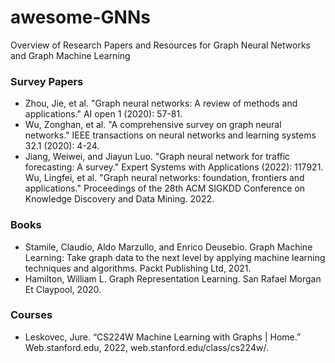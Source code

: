 # awesome-GNNs
Overview of Research Papers and Resources for Graph Neural Networks and Graph Machine Learning 


### Survey Papers 
- Zhou, Jie, et al. "Graph neural networks: A review of methods and applications." AI open 1 (2020): 57-81.
- Wu, Zonghan, et al. "A comprehensive survey on graph neural networks." IEEE transactions on neural networks and learning systems 32.1 (2020): 4-24.
- Jiang, Weiwei, and Jiayun Luo. "Graph neural network for traffic forecasting: A survey." Expert Systems with Applications (2022): 117921.
Wu, Lingfei, et al. "Graph neural networks: foundation, frontiers and applications." Proceedings of the 28th ACM SIGKDD Conference on Knowledge Discovery and Data Mining. 2022.

### Books 
- Stamile, Claudio, Aldo Marzullo, and Enrico Deusebio. Graph Machine Learning: Take graph data to the next level by applying machine learning techniques and algorithms. Packt Publishing Ltd, 2021.
- Hamilton, William L. Graph Representation Learning. San Rafael Morgan Et Claypool, 2020.

### Courses 
- Leskovec, Jure. “CS224W  Machine Learning with Graphs | Home.” Web.stanford.edu, 2022, web.stanford.edu/class/cs224w/.

